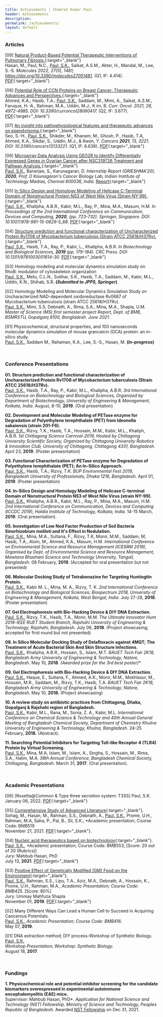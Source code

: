 ```yaml
---
title: Achievements | Shamrat Kumar Paul
header: Achievements
description:
permalink: /achievements/
layout: default
---
```

### Articles


[09] [Natural Product-Based Potential Therapeutic Interventions of Pulmonary Fibrosis.](https://www.mdpi.com/1420-3049/27/5/1481){:target="\_blank"} <br>
Hasan, M., Paul, N.C., <u>Paul, S.K.</u>, Saikat, A.S.M., Akter, H., Mandal, M., Lee, S.-S. *Molecules 2022, 27(5), 1481; https://doi.org/10.3390/molecules27051481.* (Q1, IF: 4.414).
[PDF](/assets/articles/2022-02-22-IPF.pdf){:target="\_blank"}<br>


[08] [Potential Role of CCN Proteins on Breast Cancer: Therapeutic Advances and Perspectives.](https://www.mdpi.com/1718-7729/28/6/417){:target="\_blank"} <br>
Ahmed, K.A.; Hasib, T.A.; <u>Paul, S.K.</u>, Saddam, M., Mimi, A., Saikat, A.S.M., Faruque, H.-A., Rahman, M.A., Uddin, M.J., K im, B. *Curr. Oncol. 2021, 28, 4972-4985. DOI: 10.3390/curroncol28060417.* (Q2, IF: 3.677).
[PDF](/assets/articles/2021-11-CCN.pdf){:target="\_blank"}<br>

[07] [An insight into pathophysiological features and therapeutic advances on ependymoma.](https://www.mdpi.com/2072-6694/13/13/3221){:target="\_blank"} <br>
Seo, S.-H., <u>Paul, S.K.</u>, Shikder, M., Khanam, M., Ghosh, P., Hasib, T.A, Ahmed, K.A., Sikdar, S., Uddin, M.J., & Kwon, Y. *Cancers **2021**, 13, 3221. DOI: 10.3390/cancers13133221.* (Q1, IF: 6.639).
[PDF](/assets/articles/2021-06-EPENDYMOMA.pdf){:target="\_blank"}<br>

[06] [Microarray Data Analysis Using GEO2R to Identify Differentially Expressed Genes in Ovarian Cancer after NSC319726 Treatment and Pathway Analysis.](https://www.researchgate.net/publication/349832074_Microarray_Data_Analysis_Using_GEO2R_to_Identify_Differentially_Expressed_Genes_in_Ovarian_Cancer_after_NSC319726_Treatment_and_Pathway_Analysis){:target="\_blank"} <br>
<u>Paul, S.K.</u>, Banerjee, S., Karunagaran, D.
*Internship Report (GRIESHMA'20), **2020**, Prof. D Kaunagaran's Cancer Biology Lab, Indian Institute of Technology Madras, Chennai 600036, India.*
[Report](https://www.researchgate.net/publication/349832074_Microarray_Data_Analysis_Using_GEO2R_to_Identify_Differentially_Expressed_Genes_in_Ovarian_Cancer_after_NSC319726_Treatment_and_Pathway_Analysis){:target="\_blank"}
<!--[PDF](/achievementfiles/publishedarticles/Microarray Data Analysis Using GEO2R to Identify Differentially Expressed Genes in Ovarian Cancer after NSC319726 Treatment and Pathway Analysis.pdf)-->

[05] [In Silico Design and Homology Modeling of Helicase C-Terminal Domain of Nonstructural Protein NS3 of West Nile Virus (Strain NY-99).](https://link.springer.com/chapter/10.1007/978-981-15-0829-5_68){:target="\_blank"} <br>
<u>Paul, S.K.</u>, Khalipha, A.B.R., Kabir, M.L., Ray, P., Mina, M.A., Masum, H.M.
*In Proceedings of the 2nd International Conference on Communication, Devices and Computing, **2020**, (pp. 723-732). Springer, Singapore. DOI: 10.1007/978-981-15-0829-5_68.*
[PDF](/assets/articles/2019-12-WNV.pdf){:target="\_blank"}

[04] [Structure prediction and functional characterization of Uncharacterized Protein Rv1708 of Mycobacterium tuberculosis (Strain ATCC 25618/H37Rv).](https://www.taylorfrancis.com/chapters/edit/10.1201/9781003001614-30/structure-prediction-functional-characterization-uncharacterized-protein-rv1708-mycobacterium-tuberculosis-strain-atcc-25618-h37rv-shamrat-kumar-paul-tasnin-al-hasib-pranta-ray-lutful-kabir-abul-bashar-ripon-khalipha){:target="\_blank"} <br>
<u>Paul, S.K.</u>, Hasib, T.A., Ray, P., Kabir, L., Khalipha, A.B.R.
*In Biotechnology and Biological Sciences, **2019** (pp. 179-184). CRC Press. DOI: 10.1201/9781003001614-30.* 
[PDF](/assets/articles/2019-11-MTB-BIOSPECTRUM.pdf){:target="\_blank"}<br>

[03] Homology modeling and molecular dynamics simulation study on RhoB: modulator of cytoskeleton organization <br>
<u>Paul, S.K.</u>, Metu, C.L.N., Sutihar, S.K., Hasib, T.A., Saddam, M., Kabir, M.L., Uddin, K.N., Shihab, S.R.
**(*Submitted to JPPS, Springer*)**.
<!-- [Last updated; Jul 05, 2021; v18.5](/achievementfiles/inprogress/mapk-Jul5-V18.5.pdf) -->

[02] Homology Modeling and Molecular Dynamics Simulation Study on Uncharacterized NAD-dependent oxidoreductase Rv0687 of Mycobacterium tuberculosis (strain ATCC 25618/H37Rv). <br>
<u>Paul, S.K.</u>, Mimi, S.S, Debnath, A., Rima, S.A., Mina, M.A., Shapla, U.M.
*Master of Science (MS) first semester project Report, Dept. of BMB, BSMRSTU, Gopalganj 8100, Bangladesh. June 2021.*
<!-- [Last updated; Feb 04, 2021; v1.0](/achievementfiles/inprogress/P9WGS7-feb4-V1.pdf)-->

[01] Physicochemical, structural properties, and 100 nanoseconds molecular dynamics simulation of mouse grancalcin (GCA) protein: an in-silico study. <br>
<u>Paul, S.K.</u>, Saddam M., Rahaman, K.A., Lee, S.-S., Hasan, M. 
**(*In-progress*)**
<!-- [Last updated; June 25, 2021; v3.0](/achievementfiles/inprogress/structural studies on-Q8VC88_1k94-june25--v3.pdf) -->



<!--**In Silico Molecular Docking and Density Functional Studies on Fenofibrate and its Derivatives Against 5AZT in the Treatment of Cardiovascular Disease**
Abul Bashar Ripon Khalipha*, Shamrat Kumar Paul, Mohammad Solaiman Hossain, Pranta Ray, Md Lutful Kabir
International Journal of Evergreen Scientific Research Research Paper Vol.01, Issue 01, pp.1-14 (2020)<br>
[PDF](/achievementfiles/publishedarticles/MSFenofibrater.pdf) -->

<!--**CCN family proteins in tumorigenesis and cancer**
Pranta Ray, Pushpendu Malakar, Shamrat Kumar Paul, Mohammad Torequl Islam*<br>
K-publishers, 2020<br>
<!-- [PDF](/achievementfiles/publishedarticles/7001-DONE.pdf) -->

<!--**In Silico Molecular Docking Study of Delafloxacin against 4MQT for the Treatment of Acute Bacterial Skin and Skin Structure Infections**
Shamrat Kumar Paul, Pranta Ray, Mohammad Solaiman Hossain, Abul Bashar Ripon Khalipha, Mohammad Torequl Islam
Int. J. Biopro. Biotechnol. Advance 5 (1), 144-150 2019<br>
[PDF](/achievementfiles/publishedarticles/Delafloxacin-2019.pdf) -->

<br>

### Conference Presentations

**01. Structure prediction and functional characterization of Uncharacterized Protein Rv1708 of Mycobacterium tuberculosis (Strain ATCC 25618/H37Rv).** <br>
<u>Paul, S.K.</u>, Hasib, T.A., Ray, P., Kabir, M.L., Khalipha, A.B.R.
*3rd International Conference on Biotechnology and Biological Sciences, 
Organized by Department of Biotechnology, University of Engineering & Management, 
Kolkata, India.*
August, 8-10, **2019**.
(Oral presentation)

**02. Development and Molecular Modeling of PETase enzyme for Degradation of Polyethylene terephthalate (PET) from Ideonella sakaiensis (strain 201-F6).** <br>
<u>Paul, S.K.</u>, Rizvy, T.K., Hasib, T.A., Hossain, M.M., Kabir, M.L., Khaliph, A.B.R.
*1st Chittagong Science Carnival-2019, Hosted by Chittagong University Scientific Society,
Organized by Chittagong University Robotics & Innovation Club, 
University of Chittagong, Chittagong 4331, Bangladesh.*
April 23, **2019**.
(Poster presesntation)

**03. Functional Characterization of PETase enzyme for Degradation of Polyethylene terephthalate (PET); An In-Silico Approach.** <br>
<u>Paul, S.K.</u>, Hasib, T.A.; Rizvy, T.K.
*BUP Environmental Fest 2019, 
Bangladesh University of Professionals, 
Dhaka 1216, Bangladesh.*
April 01, **2019**. 
(Poster presentation)

**04. In-Silico Design and Homology Modeling of Helicase C-terminal Domain of Nonstructural Protein NS3 of West Nile Virus (strain NY-99).** <br>
<u>Paul, S.K.</u>, Khalipha, A.B.R., Kabir, M.L., Ray, P., Mina, M.A., Masum, H.M.
*2nd International Conference on Communication, Devices and Computing (ICCDC 2019), 
Haldia Institute of Technology, 
Kolkata, India.*
14-15 March, **2019**.
(Oral presentation).

**05. Investigation of Low Nod Factor Production of Soil Bacteria Sinorhizobium meliloti and It's Effect in Nodulation.** <br>
<u>Paul, S.K.</u>, Mina, M.A., Sultana, F., Rizvy, T.K, Monir, M.M., Saddam, M, Hasib, T.A., Alom, M., Ahmed, K.A., Masum, H.M.
*International Conference on Environmental Science and Resource Management (ICESRM 2019),
Organised by Dept. of Environmental Science and Resource Management, 
Mawlana Bhashani Science and Technology University, 
Tangail, Bangladesh.*
08 February, **2019**.
(Accepted for oral presentation but not presented)

**06. Molecular Docking Study of Tetrabenazine for Targeting Huntingtin Protein.** <br>
<u>Paul, S.K.</u>, Kabir M. L., Mina, M. A., Rizvy, T. K.
*2nd International Conference on Biotechnology and Biological Sciences; Biospectrum 2018,
University of Engineering & Management, Kolkata, 
West Bengal, India.*
July 27-28, **2018**.
(Poster presentation)

**07. Gel Electrophoresis with Bio-Hacking Device & DIY DNA Extraction.** <br>
<u>Paul, S.K.</u>, Rizvy, T.K., Hasib, T.A., Monir, M.M.
*The Ultimate Innovator Hunt 2018-IEEE RUET Student Branch, 
Rajshahi University of Engineering & Technology, 
Rajshahi, Bangladesh.*
July 06, **2018**.
(Project showcasing; accepted for first round but not presented)


**08. In Silico Molecular Docking  Study of Delafloxacin against 4MQT; The Treatment of  Acute Bacterial Skin And Skin Structure Infections.** <br>
<u>Paul, S.K.</u>, Khalipha, A.B.R., Hossain, S., Islam, M.T.
*BAUET Tech Fair 2K18, 
Bangladesh Army University of Engineering & Technology, 
Natore, Bangladesh.*
May 10, **2018**.
**(Awarded prize for the 3rd best poster*)**

**09. Gel Electrophoresis with Bio-Hacking Device & DIY DNA Extraction.** <br>
<u>Paul, S.K.</u>, Haque, E., Sultana, F.,  Ahmed, A.K., Monir, M.M., Mokhlasur, M., Hossain, M.R., Saddam, M., Rizvy, T.K., Hasib, T.A.
*BAUET Tech Fair 2K18, 
Bangladesh Army University of Engineering & Technology, 
Natore, Bangladesh.*
May 10, **2018.**
(Project showcasing)

**10. A review study on antibiotic practices from Chittagong, Dhaka, Gopalganj & Rajshahi region of Bangladesh.** <br>
<u>Paul, S.K.</u>, Kabir, M.L., Rana, M., Sonia, Z. A., Kabir, M.L.
*International Conference on Chemical Science & Technology and 
40th Annual General Meeting of Bangladesh Chemical Society,
Department of Chemistry Khulna University of Engineering & Technology, 
Khulna, Bangladesh.*
24-25 February, **2018.** 
(Abstract).


**11. Searching Potential Inhibitors for Targeting Toll-like Receptor 4 (TLR4) Protein by Virtual Screening.**<br>
<u>Paul, S.K.</u>, Mina, M.A, Islam, M., Islam, A., Singha, S., Hossain, M., Rima, S.A., Halim, M.A.
*38th Annual Conference, Bangladesh Chemical Society, 
Chittagong, Bangladesh.*
March 31, **2017**.
(Oral presentation).


<br>

### Academic Presentations

[06] [Rosetta@Common & Type three secretion system: T3SS]
Paul, S.K.
January 06, 2022. [PDF](/assets/academic-presentations/t3ss-presentation-6.1.22.pdf){:target="\_blank"}

[05] [Comprehensive Study of Advanced Literature](/assets/academic-presentations/bmb519-presentation_edit5-final-nov20-2021-11.30pm.pdf){:target="\_blank"}. <br>
Sohag, M., Hasan, M., Rahman, S.S., Debnath, A., <u>Paul, S.K.</u>, Prome, U.H., Rahman, M.A, Saha, P., Pal, B., Sil, S.K.;
*Academic presentation; Course Code: BMB519 <br>
November 21, 2021. [PDF](/assets/academic-presentations/bmb519-presentation_edit5-final-nov20-2021-11.30pm.pdf){:target="\_blank"}.

[04] [Nucleic acid therapeutics based on biotechnology](/assets/academic-presentations/20151216025-Shamrat-Kumar-Paul-Nucleic-acid-therapeutics-based-on-biotechnology-jul13-2021.pdf){:target="\_blank"}. <br>
<u>Paul, S.K.</u>,
*Academic presentation; Course Code: BMB553, [Score: 20 out of 20 (Rubrics)]<br>
Jury: Mahbub Hasan, PhD <br>
July 13, **2021**. [PDF](/assets/academic-presentations/20151216025-Shamrat-Kumar-Paul-Nucleic-acid-therapeutics-based-on-biotechnology-jul13-2021.pdf){:target="\_blank"}


[03] [Positive Effect of Genetically Modified (GM) Food on the Environment](/assets/academic-presentations/bmb425-presentation-nov01-2019.pdf){:target="\_blank"}. <br>
<u>Paul, S.K.</u>, Rahman, S.S., Lipu, T.A., Aziz, M.A., Debnath, A., Hossain, K., Prome, U.H., Rahman, M.A.,
*Academic Presentation; Course Code: BMB425.* [Score: 80%] <br>
Jury: Ummay Mahfuza Shapla <br>
November 01, **2019**. [PDF](/assets/academic-presentations/bmb425-presentation-nov01-2019.pdf){:target="\_blank"}


[02] Many Different Ways Can Lead a Human Cell to Succeed in Acquiring Cancerous Potentials. <br>
<u>Paul, S.K.</u>,
*Academic Presentation; Course Code: BMB416.* <br>
May 07, **2019**.


[01] DNA extraction method; DIY process-Workshop of Synthetic Biology. <br>
<u>Paul, S.K.</u> <br>
*Workshop Presentation; Workshop: Synthetic Biology.* <br>
August 18, **2017**.


<br>

### Fundings

**1. Physicochemical role and potential inhibitor screening for the candidate biomarkers overexpressed in experimental autoimmune encephalomyelitis (EAE) mice.** <br>
Supervisor: Mahbub Hasan, PhD*.
*Application for National Science and Technology (NST) Fellowship, 
Ministry of Science and Technology, Peoples Republic of Bangladesh.*
Awarded [NST Fellowship](https://most.portal.gov.bd/sites/default/files/files/most.portal.gov.bd/npfblock//%E0%A6%AC%E0%A6%BF%E0%A6%9C%E0%A7%8D%E0%A6%9E%E0%A6%BE%E0%A6%A8%20%E0%A6%93%20%20%E0%A6%9A%E0%A6%BF%E0%A6%95%E0%A6%BF%E0%A7%8E%E0%A6%B8%E0%A6%BE%20%E0%A6%AC%E0%A6%BF%E0%A6%9C%E0%A7%8D%E0%A6%9E%E0%A6%BE%E0%A6%A8%20%E0%A6%97%E0%A7%8D%E0%A6%B0%E0%A7%81%E0%A6%AA.pdf) on Dec 31, 2021.